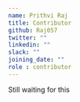 ```yaml
---
name: Prithvi Raj
title: Contributor
github: Raj057
twitter: ""
linkedin: ""
slack: ""
joining_date: ""
role : contributor
---
```


Still waiting for this
